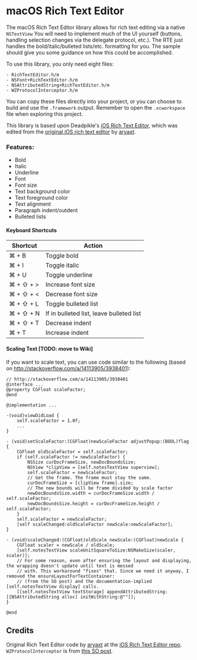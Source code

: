 macOS Rich Text Editor
==================

The macOS Rich Text Editor library allows for rich text editing via a native `NSTextView` You will need to implement much of the UI yourself (buttons, handling selection changes via the delegate protocol, etc.). The RTE just handles the bold/italic/bulleted lists/etc. formatting for you. The sample should give you some guidance on how this could be accomplished.

To use this library, you only need eight files:

	- RichTextEditor.h/m
	- NSFont+RichTextEditor.h/m
	- NSAttributedString+RichTextEditor.h/m
	- WZProtocolInterceptor.h/m
    
You can copy these files directly into your project, or you can choose to build and use the `.framework` output. Remember to open the `.xcworkspace` file when exploring this project.

This library is based upon Deadpikle's [iOS Rich Text Editor](https://github.com/Deadpikle/iOS-Rich-Text-Editor), which was edited from the [original iOS rich text editor](https://github.com/aryaxt/iOS-Rich-Text-Editor) by [aryaxt](https://github.com/aryaxt).

### Features:

- Bold
- Italic
- Underline
- Font
- Font size
- Text background color
- Text foreground color
- Text alignment
- Paragraph indent/outdent
- Bulleted lists

#### Keyboard Shortcuts

| Shortcut  | Action |
| ------------- | ------------- |
| ⌘ + B  | Toggle bold  |
| ⌘ + I  | Toggle italic  |
| ⌘ + U  | Toggle underline  |
| ⌘ + ⇧ + >  | Increase font size |
| ⌘ + ⇧ + <  | Decrease font size |
| ⌘ + ⇧ + L  | Toggle bulleted list |
| ⌘ + ⇧ + N  | If in bulleted list, leave bulleted list |
| ⌘ + ⇧ + T  | Decrease indent |
| ⌘ + T  | Increase indent |

#### Scaling Text [TODO: move to Wiki]

If you want to scale text, you can use code similar to the following (based on http://stackoverflow.com/a/14113905/3938401):
```
// http://stackoverflow.com/a/14113905/3938401
@interface ...
@property CGFloat scaleFactor;
@end

@implementation ...

-(void)viewDidLoad {
    self.scaleFactor = 1.0f;
    ...
}

- (void)setScaleFactor:(CGFloat)newScaleFactor adjustPopup:(BOOL)flag {
    CGFloat oldScaleFactor = self.scaleFactor;
    if (self.scaleFactor != newScaleFactor) {
        NSSize curDocFrameSize, newDocBoundsSize;
        NSView *clipView = [self.notesTextView superview];
        self.scaleFactor = newScaleFactor;
        // Get the frame. The frame must stay the same.
        curDocFrameSize = [clipView frame].size;
        // The new bounds will be frame divided by scale factor
        newDocBoundsSize.width = curDocFrameSize.width / self.scaleFactor;
        newDocBoundsSize.height = curDocFrameSize.height / self.scaleFactor;
    }
    self.scaleFactor = newScaleFactor;
    [self scaleChanged:oldScaleFactor newScale:newScaleFactor];
}

- (void)scaleChanged:(CGFloat)oldScale newScale:(CGFloat)newScale {
    CGFloat scaler = newScale / oldScale;
    [self.notesTextView scaleUnitSquareToSize:NSMakeSize(scaler, scaler)];
    // For some reason, even after ensuring the layout and displaying, the wrapping doesn't update until text is messed
    // with. This workaround "fixes" that. Since we need it anyway, I removed the ensureLayoutForTextContainer:
    // (from the SO post) and the documentation-implied [self.notesTextView display] calls.
    [[self.notesTextView textStorage] appendAttributedString:[[NSAttributedString alloc] initWithString:@""]];
}

@end
```


Credits
-------------------------

Original Rich Text Editor code by [aryaxt](https://github.com/aryaxt) at the [iOS Rich Text Editor repo](https://github.com/aryaxt/iOS-Rich-Text-Editor). `WZProtocolInterceptor` is from [this SO post](http://stackoverflow.com/a/18777565/3938401).
